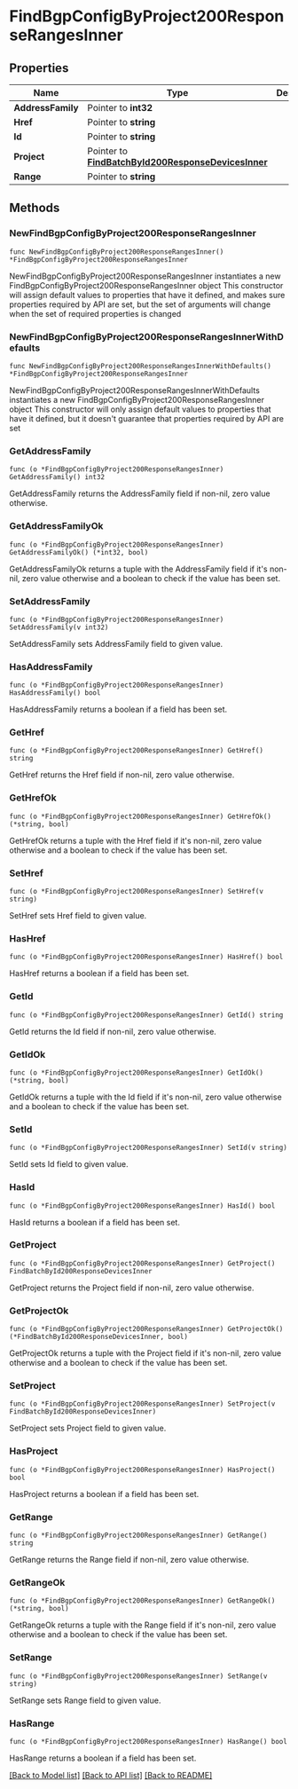 # FindBgpConfigByProject200ResponseRangesInner

## Properties

Name | Type | Description | Notes
------------ | ------------- | ------------- | -------------
**AddressFamily** | Pointer to **int32** |  | [optional] 
**Href** | Pointer to **string** |  | [optional] 
**Id** | Pointer to **string** |  | [optional] 
**Project** | Pointer to [**FindBatchById200ResponseDevicesInner**](FindBatchById200ResponseDevicesInner.md) |  | [optional] 
**Range** | Pointer to **string** |  | [optional] 

## Methods

### NewFindBgpConfigByProject200ResponseRangesInner

`func NewFindBgpConfigByProject200ResponseRangesInner() *FindBgpConfigByProject200ResponseRangesInner`

NewFindBgpConfigByProject200ResponseRangesInner instantiates a new FindBgpConfigByProject200ResponseRangesInner object
This constructor will assign default values to properties that have it defined,
and makes sure properties required by API are set, but the set of arguments
will change when the set of required properties is changed

### NewFindBgpConfigByProject200ResponseRangesInnerWithDefaults

`func NewFindBgpConfigByProject200ResponseRangesInnerWithDefaults() *FindBgpConfigByProject200ResponseRangesInner`

NewFindBgpConfigByProject200ResponseRangesInnerWithDefaults instantiates a new FindBgpConfigByProject200ResponseRangesInner object
This constructor will only assign default values to properties that have it defined,
but it doesn't guarantee that properties required by API are set

### GetAddressFamily

`func (o *FindBgpConfigByProject200ResponseRangesInner) GetAddressFamily() int32`

GetAddressFamily returns the AddressFamily field if non-nil, zero value otherwise.

### GetAddressFamilyOk

`func (o *FindBgpConfigByProject200ResponseRangesInner) GetAddressFamilyOk() (*int32, bool)`

GetAddressFamilyOk returns a tuple with the AddressFamily field if it's non-nil, zero value otherwise
and a boolean to check if the value has been set.

### SetAddressFamily

`func (o *FindBgpConfigByProject200ResponseRangesInner) SetAddressFamily(v int32)`

SetAddressFamily sets AddressFamily field to given value.

### HasAddressFamily

`func (o *FindBgpConfigByProject200ResponseRangesInner) HasAddressFamily() bool`

HasAddressFamily returns a boolean if a field has been set.

### GetHref

`func (o *FindBgpConfigByProject200ResponseRangesInner) GetHref() string`

GetHref returns the Href field if non-nil, zero value otherwise.

### GetHrefOk

`func (o *FindBgpConfigByProject200ResponseRangesInner) GetHrefOk() (*string, bool)`

GetHrefOk returns a tuple with the Href field if it's non-nil, zero value otherwise
and a boolean to check if the value has been set.

### SetHref

`func (o *FindBgpConfigByProject200ResponseRangesInner) SetHref(v string)`

SetHref sets Href field to given value.

### HasHref

`func (o *FindBgpConfigByProject200ResponseRangesInner) HasHref() bool`

HasHref returns a boolean if a field has been set.

### GetId

`func (o *FindBgpConfigByProject200ResponseRangesInner) GetId() string`

GetId returns the Id field if non-nil, zero value otherwise.

### GetIdOk

`func (o *FindBgpConfigByProject200ResponseRangesInner) GetIdOk() (*string, bool)`

GetIdOk returns a tuple with the Id field if it's non-nil, zero value otherwise
and a boolean to check if the value has been set.

### SetId

`func (o *FindBgpConfigByProject200ResponseRangesInner) SetId(v string)`

SetId sets Id field to given value.

### HasId

`func (o *FindBgpConfigByProject200ResponseRangesInner) HasId() bool`

HasId returns a boolean if a field has been set.

### GetProject

`func (o *FindBgpConfigByProject200ResponseRangesInner) GetProject() FindBatchById200ResponseDevicesInner`

GetProject returns the Project field if non-nil, zero value otherwise.

### GetProjectOk

`func (o *FindBgpConfigByProject200ResponseRangesInner) GetProjectOk() (*FindBatchById200ResponseDevicesInner, bool)`

GetProjectOk returns a tuple with the Project field if it's non-nil, zero value otherwise
and a boolean to check if the value has been set.

### SetProject

`func (o *FindBgpConfigByProject200ResponseRangesInner) SetProject(v FindBatchById200ResponseDevicesInner)`

SetProject sets Project field to given value.

### HasProject

`func (o *FindBgpConfigByProject200ResponseRangesInner) HasProject() bool`

HasProject returns a boolean if a field has been set.

### GetRange

`func (o *FindBgpConfigByProject200ResponseRangesInner) GetRange() string`

GetRange returns the Range field if non-nil, zero value otherwise.

### GetRangeOk

`func (o *FindBgpConfigByProject200ResponseRangesInner) GetRangeOk() (*string, bool)`

GetRangeOk returns a tuple with the Range field if it's non-nil, zero value otherwise
and a boolean to check if the value has been set.

### SetRange

`func (o *FindBgpConfigByProject200ResponseRangesInner) SetRange(v string)`

SetRange sets Range field to given value.

### HasRange

`func (o *FindBgpConfigByProject200ResponseRangesInner) HasRange() bool`

HasRange returns a boolean if a field has been set.


[[Back to Model list]](../README.md#documentation-for-models) [[Back to API list]](../README.md#documentation-for-api-endpoints) [[Back to README]](../README.md)



